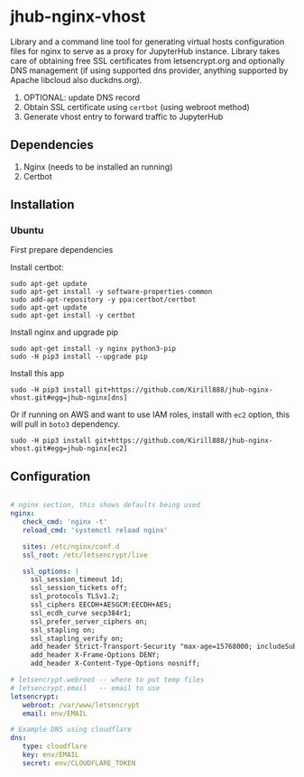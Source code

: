 # jhub-nginx-vhost

Library and a command line tool for generating virtual hosts configuration files for nginx to serve as a proxy for JupyterHub instance. Library takes care of obtaining free SSL certificates from letsencrypt.org and optionally DNS management (if using supported dns provider, anything supported by Apache libcloud also duckdns.org).

1. OPTIONAL: update DNS record
2. Obtain SSL certificate using `certbot` (using webroot method)
3. Generate vhost entry to forward traffic to JupyterHub

## Dependencies

1. Nginx (needs to be installed an running)
2. Certbot


## Installation

### Ubuntu

First prepare dependencies

Install certbot:

```
sudo apt-get update
sudo apt-get install -y software-properties-common
sudo add-apt-repository -y ppa:certbot/certbot
sudo apt-get update
sudo apt-get install -y certbot

```

Install nginx and upgrade pip

```
sudo apt-get install -y nginx python3-pip
sudo -H pip3 install --upgrade pip
```

Install this app

```
sudo -H pip3 install git+https://github.com/Kirill888/jhub-nginx-vhost.git#egg=jhub-nginx[dns]
```

Or if running on AWS and want to use IAM roles, install with `ec2` option, this will pull in `boto3` dependency.

```
sudo -H pip3 install git+https://github.com/Kirill888/jhub-nginx-vhost.git#egg=jhub-nginx[ec2]
```

## Configuration


```yaml

# nginx section, this shows defaults being used
nginx:
   check_cmd: 'nginx -t'
   reload_cmd: 'systemctl reload nginx'

   sites: /etc/nginx/conf.d
   ssl_root: /etc/letsencrypt/live

   ssl_options: |
     ssl_session_timeout 1d;
     ssl_session_tickets off;
     ssl_protocols TLSv1.2;
     ssl_ciphers EECDH+AESGCM:EECDH+AES;
     ssl_ecdh_curve secp384r1;
     ssl_prefer_server_ciphers on;
     ssl_stapling on;
     ssl_stapling_verify on;
     add_header Strict-Transport-Security "max-age=15768000; includeSubdomains; preload";
     add_header X-Frame-Options DENY;
     add_header X-Content-Type-Options nosniff;

# letsencrypt.webroot -- where to put temp files
# letsencrypt.email   -- email to use
letsencrypt:
   webroot: /var/www/letsencrypt
   email: env/EMAIL

# Example DNS using cloudflare
dns:
   type: cloudflare
   key: env/EMAIL
   secret: env/CLOUDFLARE_TOKEN
```
